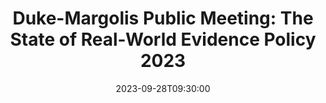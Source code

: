 ---
# Documentation: https://wowchemy.com/docs/managing-content/
type: webinar
title: "Duke-Margolis Public Meeting: The State of Real-World Evidence Policy 2023"
url_freeregister: https://healthpolicy.duke.edu/events/state-real-world-evidence-policy-2023
date: 2023-09-28T09:30:00
date_end: 2023-09-28T13:30:00
all_day: false
speaker: ""
---